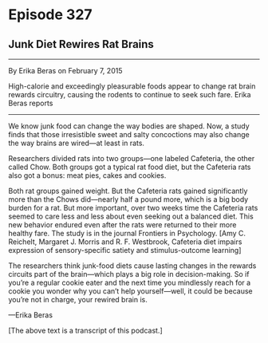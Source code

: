# Episode 327

## Junk Diet Rewires Rat Brains

---

By Erika Beras on February 7, 2015

High-calorie and exceedingly pleasurable foods appear to change rat brain rewards circuitry, causing the rodents to continue to seek such fare. Erika Beras reports

---

We know junk food can change the way bodies are shaped. Now, a study finds that those irresistible sweet and salty concoctions may also change the way brains are wired—at least in rats.

Researchers divided rats into two groups—one labeled Cafeteria, the other called Chow. Both groups got a typical rat food diet, but the Cafeteria rats also got a bonus: meat pies, cakes and cookies.

Both rat groups gained weight. But the Cafeteria rats gained significantly more than the Chows did—nearly half a pound more, which is a big body burden for a rat. But more important, over two weeks time the Cafeteria rats seemed to care less and less about even seeking out a balanced diet. This new behavior endured even after the rats were returned to their more healthy fare. The study is in the journal Frontiers in Psychology. [Amy C. Reichelt, Margaret J. Morris and R. F. Westbrook, Cafeteria diet impairs expression of sensory-specific satiety and stimulus-outcome learning]

The researchers think junk-food diets cause lasting changes in the rewards circuits part of the brain—which plays a big role in decision-making. So if you’re a regular cookie eater and the next time you mindlessly reach for a cookie you wonder why you can’t help yourself—well, it could be because you’re not in charge, your rewired brain is.

—Erika Beras

[The above text is a transcript of this podcast.]

